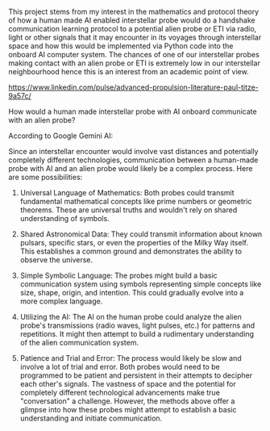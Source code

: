 This project stems from my interest in the mathematics and protocol theory of how a human made AI enabled interstellar probe would do a handshake communication learning protocol to a potential alien probe or ETI via radio, 
light or other signals that it may encounter in its voyages through interstellar space and how this would be implemented via Python code into the onboard AI computer system. The chances of one of our 
interstellar probes making contact with an alien probe or ETI is extremely low in our interstellar neighbourhood hence this is an interest from an academic point of view. 

https://www.linkedin.com/pulse/advanced-propulsion-literature-paul-titze-9a57c/

How would a human made interstellar probe with AI onboard communicate with an alien probe?

According to Google Gemini AI:

Since an interstellar encounter would involve vast distances and potentially completely different technologies, communication between a human-made probe with AI and an alien probe would likely be a complex process. Here are some possibilities:

1. Universal Language of Mathematics:
Both probes could transmit fundamental mathematical concepts like prime numbers or geometric theorems. These are universal truths and wouldn't rely on shared understanding of symbols.

2. Shared Astronomical Data:
They could transmit information about known pulsars, specific stars, or even the properties of the Milky Way itself. This establishes a common ground and demonstrates the ability to observe the universe.

3. Simple Symbolic Language:
The probes might build a basic communication system using symbols representing simple concepts like size, shape, origin, and intention. This could gradually evolve into a more complex language.

4. Utilizing the AI:
The AI on the human probe could analyze the alien probe's transmissions (radio waves, light pulses, etc.) for patterns and repetitions. It might then attempt to build a rudimentary understanding of the alien communication system.

5. Patience and Trial and Error:
The process would likely be slow and involve a lot of trial and error. Both probes would need to be programmed to be patient and persistent in their attempts to decipher each other's signals.
The vastness of space and the potential for completely different technological advancements make true "conversation" a challenge. However, the methods above offer a glimpse into how these probes might attempt to establish a basic understanding and initiate communication.
